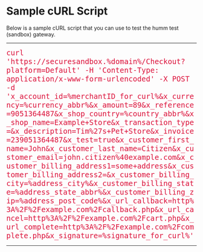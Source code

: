 # Sample cURL Script

Below is a sample cURL script that you can use to test the humm test (sandbox) gateway.

<hr>
<div style="font-family: monospace; font-size:1.2rem; color: #DC143C; word-wrap: break-word !important;">
curl 'https://securesandbox.%domain%/Checkout?platform=Default'  -H 'Content-Type: application/x-www-form-urlencoded' -X POST -d 'x_account_id=%merchantID_for_curl%&x_currency=%currency_abbr%&x_amount=89&x_reference=9051364487&x_shop_country=%country_abbr%&x_shop_name=Example+Store&x_transaction_type=&x_description=Tim%27s+Pet+Store&x_invoice=239051364487&x_test=true&x_customer_first_name=John&x_customer_last_name=Citizen&x_customer_email=john.citizen%40example.com&x_customer_billing_address1=some+address&x_customer_billing_address2=&x_customer_billing_city=%address_city%&x_customer_billing_state=%address_state_abbr%&x_customer_billing_zip=%address_post_code%&x_url_callback=http%3A%2F%2Fexample.com%2Fcallback.php&x_url_cancel=http%3A%2F%2Fexample.com%2Fcart.php&x_url_complete=http%3A%2F%2Fexample.com%2Fcomplete.php&x_signature=%signature_for_curl%'
</div>
<hr>

